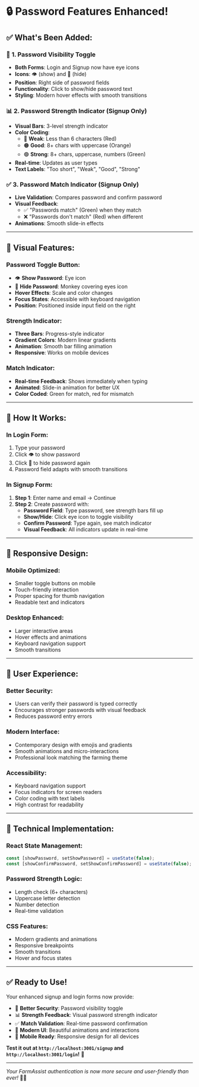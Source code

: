 # 🔒 Password Features Enhanced!

## ✅ What's Been Added:

### 🔐 **1. Password Visibility Toggle** 
- **Both Forms**: Login and Signup now have eye icons
- **Icons**: 👁️ (show) and 🙈 (hide) 
- **Position**: Right side of password fields
- **Functionality**: Click to show/hide password text
- **Styling**: Modern hover effects with smooth transitions

### 📊 **2. Password Strength Indicator** (Signup Only)
- **Visual Bars**: 3-level strength indicator
- **Color Coding**:
  - 🔴 **Weak**: Less than 6 characters (Red)
  - 🟠 **Good**: 8+ chars with uppercase (Orange)  
  - 🟢 **Strong**: 8+ chars, uppercase, numbers (Green)
- **Real-time**: Updates as user types
- **Text Labels**: "Too short", "Weak", "Good", "Strong"

### ✅ **3. Password Match Indicator** (Signup Only)
- **Live Validation**: Compares password and confirm password
- **Visual Feedback**:
  - ✅ "Passwords match" (Green) when they match
  - ❌ "Passwords don't match" (Red) when different
- **Animations**: Smooth slide-in effects

---

## 🎨 **Visual Features:**

### **Password Toggle Button:**
- 👁️ **Show Password**: Eye icon
- 🙈 **Hide Password**: Monkey covering eyes icon  
- **Hover Effects**: Scale and color changes
- **Focus States**: Accessible with keyboard navigation
- **Position**: Positioned inside input field on the right

### **Strength Indicator:**
- **Three Bars**: Progress-style indicator
- **Gradient Colors**: Modern linear gradients
- **Animation**: Smooth bar filling animation
- **Responsive**: Works on mobile devices

### **Match Indicator:**
- **Real-time Feedback**: Shows immediately when typing
- **Animated**: Slide-in animation for better UX
- **Color Coded**: Green for match, red for mismatch

---

## 🚀 **How It Works:**

### **In Login Form:**
1. Type your password
2. Click 👁️ to show password
3. Click 🙈 to hide password again
4. Password field adapts with smooth transitions

### **In Signup Form:**
1. **Step 1**: Enter name and email → Continue
2. **Step 2**: Create password with:
   - **Password Field**: Type password, see strength bars fill up
   - **Show/Hide**: Click eye icon to toggle visibility
   - **Confirm Password**: Type again, see match indicator
   - **Visual Feedback**: All indicators update in real-time

---

## 📱 **Responsive Design:**

### **Mobile Optimized:**
- Smaller toggle buttons on mobile
- Touch-friendly interaction
- Proper spacing for thumb navigation
- Readable text and indicators

### **Desktop Enhanced:**
- Larger interactive areas
- Hover effects and animations
- Keyboard navigation support
- Smooth transitions

---

## 🎯 **User Experience:**

### **Better Security:**
- Users can verify their password is typed correctly
- Encourages stronger passwords with visual feedback
- Reduces password entry errors

### **Modern Interface:**
- Contemporary design with emojis and gradients
- Smooth animations and micro-interactions
- Professional look matching the farming theme

### **Accessibility:**
- Keyboard navigation support
- Focus indicators for screen readers
- Color coding with text labels
- High contrast for readability

---

## 🌟 **Technical Implementation:**

### **React State Management:**
```javascript
const [showPassword, setShowPassword] = useState(false);
const [showConfirmPassword, setShowConfirmPassword] = useState(false);
```

### **Password Strength Logic:**
- Length check (6+ characters)
- Uppercase letter detection
- Number detection
- Real-time validation

### **CSS Features:**
- Modern gradients and animations
- Responsive breakpoints
- Smooth transitions
- Hover and focus states

---

## ✅ **Ready to Use!**

Your enhanced signup and login forms now provide:
- 🔐 **Better Security**: Password visibility toggle
- 📊 **Strength Feedback**: Visual password strength indicator  
- ✅ **Match Validation**: Real-time password confirmation
- 🎨 **Modern UI**: Beautiful animations and interactions
- 📱 **Mobile Ready**: Responsive design for all devices

**Test it out at `http://localhost:3001/signup` and `http://localhost:3001/login`!** 🚀

---

*Your FarmAssist authentication is now more secure and user-friendly than ever!* 🌾✨